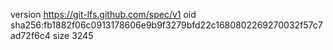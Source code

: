 version https://git-lfs.github.com/spec/v1
oid sha256:fb1882f06c0913178606e9b9f3279bfd22c1680802269270032f57c7ad72f6c4
size 3245
